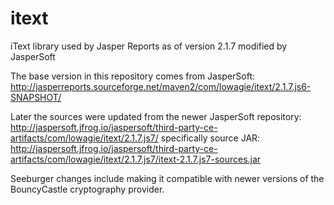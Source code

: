 # itext
iText library used by Jasper Reports as of version 2.1.7 modified by JasperSoft

The base version in this repository comes from JasperSoft:
http://jasperreports.sourceforge.net/maven2/com/lowagie/itext/2.1.7.js6-SNAPSHOT/

Later the sources were updated from the newer JasperSoft repository:
http://jaspersoft.jfrog.io/jaspersoft/third-party-ce-artifacts/com/lowagie/itext/2.1.7.js7/
specifically source JAR:
http://jaspersoft.jfrog.io/jaspersoft/third-party-ce-artifacts/com/lowagie/itext/2.1.7.js7/itext-2.1.7.js7-sources.jar

Seeburger changes include making it compatible with newer versions of the BouncyCastle cryptography provider.
